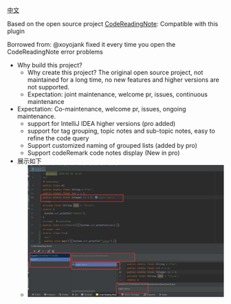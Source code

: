 [中文](./README.md)

Based on the open source project [ CodeReadingNote](https://github.com/kitabatake/CodeReadingNote): Compatible with this plugin

Borrowed from: @xoyojank fixed it every time you open the CodeReadingNote error problems

- Why build this project?
  - Why create this project? The original open source project, not maintained for a long time, no new features and higher versions are not supported.
  - Expectation: joint maintenance, welcome pr, issues, continuous maintenance
- Expectation: Co-maintenance, welcome pr, issues, ongoing maintenance.
  - support for IntelliJ IDEA higher versions (pro added)
  - support for tag grouping, topic notes and sub-topic notes, easy to refine the code query
  - Support customized naming of grouped lists (added by pro)
  - Support codeRemark code notes display (New in pro)
- 展示如下
  - ![img_1.png](img.png)
